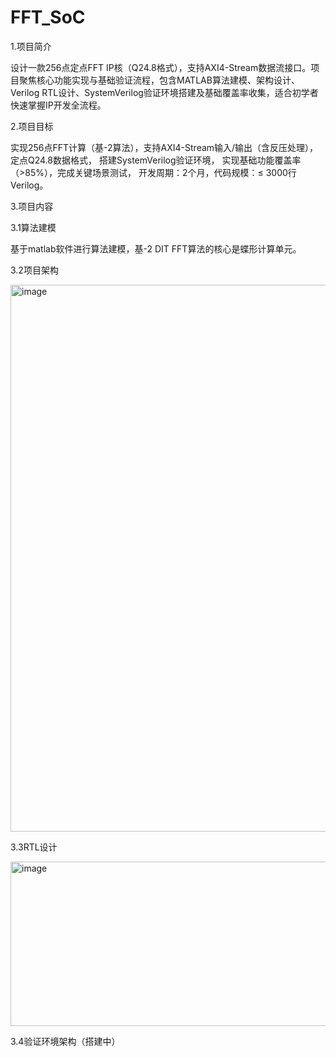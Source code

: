 # FFT_SoC
1.项目简介

设计一款256点定点FFT IP核（Q24.8格式），支持AXI4-Stream数据流接口。项目聚焦核心功能实现与基础验证流程，包含MATLAB算法建模、架构设计、Verilog RTL设计、SystemVerilog验证环境搭建及基础覆盖率收集，适合初学者快速掌握IP开发全流程。

2.项目目标

实现256点FFT计算（基-2算法），支持AXI4-Stream输入/输出（含反压处理），定点Q24.8数据格式， 搭建SystemVerilog验证环境， 实现基础功能覆盖率（>85%），完成关键场景测试， 开发周期：2个月，代码规模：≤ 3000行Verilog。
    
3.项目内容

3.1算法建模

基于matlab软件进行算法建模，基-2 DIT FFT算法的核心是蝶形计算单元。

3.2项目架构

<img width="1506" height="875" alt="image" src="https://github.com/user-attachments/assets/893e85d1-517a-4f86-9ade-05b682a10e1d" />

3.3RTL设计

<img width="705" height="263" alt="image" src="https://github.com/user-attachments/assets/f6bc9619-f927-4399-a53f-5f5090fc02ea" />

3.4验证环境架构（搭建中）

